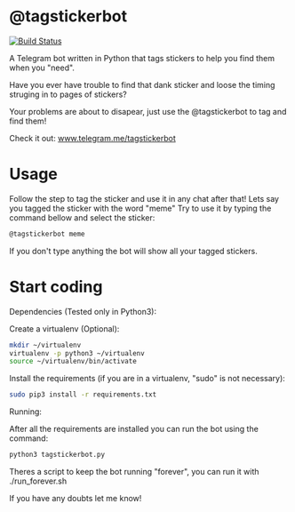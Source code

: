 # @tagstickerbot

[![Build Status](https://travis-ci.org/heylouiz/tagstickerbot.svg?branch=master)](https://travis-ci.org/heylouiz/tagstickerbot)

A Telegram bot written in Python that tags stickers to help you find them when you "need".

Have you ever have trouble to find that dank sticker and loose the timing struging in to pages of stickers?

Your problems are about to disapear, just use the @tagstickerbot to tag and find them!

Check it out: www.telegram.me/tagstickerbot

# Usage

Follow the step to tag the sticker and use it in any chat after that!
Lets say you tagged the sticker with the word "meme"
Try to use it by typing the command bellow and select the sticker:
```bash
@tagstickerbot meme
```
If you don't type anything the bot will show all your tagged stickers.

# Start coding

Dependencies (Tested only in Python3):

Create a virtualenv (Optional):
```bash
mkdir ~/virtualenv
virtualenv -p python3 ~/virtualenv
source ~/virtualenv/bin/activate
```

Install the requirements (if you are in a virtualenv, "sudo" is not necessary):
```bash
sudo pip3 install -r requirements.txt
```

Running:

After all the requirements are installed you can run the bot using the command:
```bash
python3 tagstickerbot.py
```

Theres a script to keep the bot running "forever", you can run it with ./run_forever.sh

If you have any doubts let me know!

